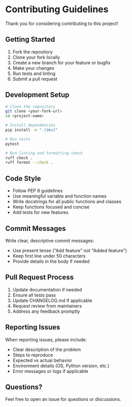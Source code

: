 # Contributing Guidelines

Thank you for considering contributing to this project!

## Getting Started

1. Fork the repository
2. Clone your fork locally
3. Create a new branch for your feature or bugfix
4. Make your changes
5. Run tests and linting
6. Submit a pull request

## Development Setup

```bash
# Clone the repository
git clone <your-fork-url>
cd <project-name>

# Install dependencies
pip install -e ".[dev]"

# Run tests
pytest

# Run linting and formatting check
ruff check .
ruff format --check .
```

## Code Style

- Follow PEP 8 guidelines
- Use meaningful variable and function names
- Write docstrings for all public functions and classes
- Keep functions focused and concise
- Add tests for new features

## Commit Messages

Write clear, descriptive commit messages:
- Use present tense ("Add feature" not "Added feature")
- Keep first line under 50 characters
- Provide details in the body if needed

## Pull Request Process

1. Update documentation if needed
2. Ensure all tests pass
3. Update CHANGELOG.md if applicable
4. Request review from maintainers
5. Address any feedback promptly

## Reporting Issues

When reporting issues, please include:
- Clear description of the problem
- Steps to reproduce
- Expected vs actual behavior
- Environment details (OS, Python version, etc.)
- Error messages or logs if applicable

## Questions?

Feel free to open an issue for questions or discussions.
